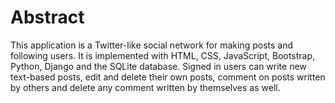 # Abstract

This application is a Twitter-like social network for making posts and following users. It is implemented with HTML, CSS, JavaScript, Bootstrap, Python, Django and the SQLite database. Signed in users can write new text-based posts, edit and delete their own posts, comment on posts written by others and delete any comment
written by themselves as well.
